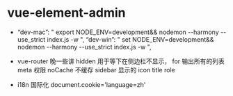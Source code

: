 # vue-element-admin

- “dev-mac”: " export NODE_ENV=development&& nodemon --harmony --use_strict index.js  -w ",
“dev-win”: " set NODE_ENV=development&& nodemon --harmony --use_strict index.js  -w ",

- vue-router
  晚一些讲
  hidden  用于等下在侧边栏不显示，
  for 输出所有的列表
  meta 权限
  noCache 不缓存
  sidebar 显示的 icon title role  

- i18n 国际化
  document.cookie='language=zh'